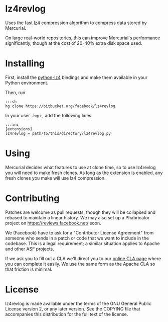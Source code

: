 lz4revlog
=========

Uses the fast
[lz4](http://en.wikipedia.org/wiki/LZ4_%28compression_algorithm%29) compression
algorithm to compress data stored by Mercurial.

On large real-world repositories, this can improve Mercurial's performance
significantly, though at the cost of 20-40% extra disk space used.

Installing
==========

First, install the [python-lz4](https://github.com/steeve/python-lz4) bindings
and make them available in your Python environment.

Then, run

    :::sh
    hg clone https://bitbucket.org/facebook/lz4revlog

In your user `.hgrc`, add the following lines:

    :::ini
    [extensions]
    lz4revlog = path/to/this/directory/lz4revlog.py

Using
=====

Mercurial decides what features to use at clone time, so to use lz4revlog you
will need to make fresh clones. As long as the extension is enabled, any fresh
clones you make will use lz4 compression.

Contributing
============

Patches are welcome as pull requests, though they will be collapsed and rebased
to maintain a linear history. We may also set up a Phabricator project on
https://reviews.facebook.net/ soon.

We (Facebook) have to ask for a "Contributor License Agreement" from someone who
sends in a patch or code that we want to include in the codebase. This is a
legal requirement; a similar situation applies to Apache and other ASF projects.

If we ask you to fill out a CLA we'll direct you to our
[online CLA page](https://developers.facebook.com/opensource/cla) where you can
complete it easily. We use the same form as the Apache CLA so that friction is
minimal.

License
=======

lz4revlog is made available under the terms of the GNU General Public License
version 2, or any later version. See the COPYING file that accompanies this
distribution for the full text of the license.
